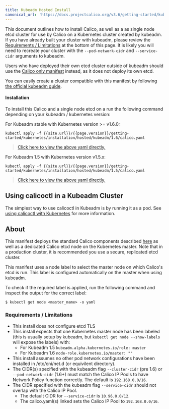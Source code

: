 ```yaml
---
title: Kubeadm Hosted Install
canonical_url: 'https://docs.projectcalico.org/v3.6/getting-started/kubernetes/installation/hosted/kubeadm/'
---
```


This document outlines how to install Calico, as well as a as single node
etcd cluster for use by Calico on a Kubernetes cluster created by kubeadm.
If you have already built your cluster with kubeadm, please review the
[Requirements / Limitations](#requirements--limitations) at the bottom of
this page. It is likely you will need to recreate your cluster with the
`--pod-network-cidr` and `--service-cidr` arguments to kubeadm.

Users who have deployed their own etcd cluster outside of kubeadm should
use the [Calico only manifest](../hosted) instead, as it does not deploy its
own etcd.

You can easily create a cluster compatible with this manifest by following [the official kubeadm guide](http://kubernetes.io/docs/getting-started-guides/kubeadm/).


#### Installation

To install this Calico and a single node etcd on a run the following command
depending on your kubeadm / kubernetes version:

For Kubeadm stable with Kubernetes version >= v1.6.0:

```
kubectl apply -f {{site.url}}/{{page.version}}/getting-started/kubernetes/installation/hosted/kubeadm/1.6/calico.yaml
```

>[Click here to view the above yaml directly.](1.6/calico.yaml)

For Kubeadm 1.5 with Kubernetes version v1.5.x:

```
kubectl apply -f {{site.url}}/{{page.version}}/getting-started/kubernetes/installation/hosted/kubeadm/1.5/calico.yaml
```

>[Click here to view the above yaml directly.](1.5/calico.yaml)

## Using calicoctl in a Kubeadm Cluster

The simplest way to use calicoctl in Kubeadm is by running it as a pod.
See [using calicoctl with Kubernetes](../../../tutorials/using-calicoctl#b-running-calicoctl-as-a-kubernetes-pod) for more information.

## About

This manifest deploys the standard Calico components described
[here]({{site.baseurl}}/{{page.version}}/getting-started/kubernetes/installation/hosted)
as well as a dedicated Calico etcd node on the Kubernetes master.  Note that in a production cluster, it is
recommended you use a secure, replicated etcd cluster.

This manifest uses a node label to select the master node on which Calico's etcd is run. This label is configured
automatically on the master when using kubeadm.

To check if the required label is applied, run the following command and
inspect the output for the correct label:

```shell
$ kubectl get node <master_name> -o yaml
```

### Requirements / Limitations

* This install does not configure etcd TLS
* This install expects that one Kubernetes master node has been labeled
  (this is usually setup by kubeadm, but `kubectl get node --show-labels` will expose the labels) with:
  * For Kubeadm 1.5 `kubeadm.alpha.kubernetes.io/role: master`
  * For Kubeadm 1.6 `node-role.kubernetes.io/master: ""`
* This install assumes no other pod network configurations have been installed
  in /etc/cni/net.d (or equivilent directory).
* The CIDR(s) specified with the kubeadm flag `--cluster-cidr` (pre 1.6) or
  `--pod-network-cidr` (1.6+) must match the Calico IP Pools to have Network
  Policy function correctly. The default is `192.168.0.0/16`.
* The CIDR specified with the kubeadm flag `--service-cidr` should not overlap with the Calico IP Pool.
  * The default CIDR for `--service-cidr` is `10.96.0.0/12`.
  * The calico.yaml(s) linked sets the Calico IP Pool to `192.168.0.0/16`.
